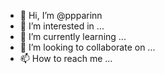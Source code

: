 - 👋 Hi, I’m @ppparinn
- 👀 I’m interested in ...
- 🌱 I’m currently learning ...
- 💞️ I’m looking to collaborate on ...
- 📫 How to reach me ...

<!---
ppparinn/ppparinn is a ✨ special ✨ repository because its `README.md` (this file) appears on your GitHub profile.
You can click the Preview link to take a look at your changes.
--->
